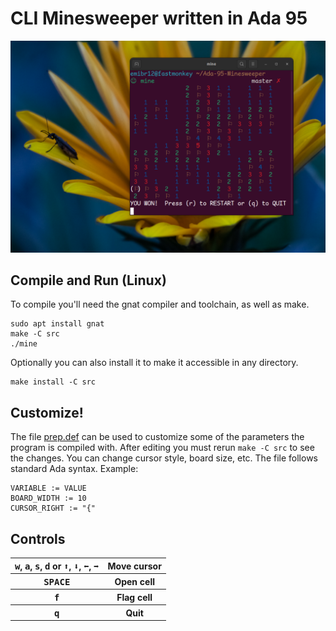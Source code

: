 # CLI Minesweeper written in Ada 95

![Image of program](./example.png)

## Compile and Run (Linux)
To compile you'll need the gnat compiler and toolchain, as well as make.
```shell
sudo apt install gnat
make -C src
./mine
```
Optionally you can also install it to make it accessible in any directory.
```shell
make install -C src
```

## Customize!
The file [prep.def](src/prep.def) can be used to customize some of the parameters the program is compiled with. After editing you must rerun `make -C src` to see the changes. You can change cursor style, board size, etc. The file follows standard Ada syntax. Example:
```shell
VARIABLE := VALUE
BOARD_WIDTH := 10
CURSOR_RIGHT := "{"
```



## Controls
<table>
    <tr>
        <th>
            <kbd>w</kbd>, <kbd>a</kbd>, <kbd>s</kbd>, <kbd>d</kbd>
            or
            <kbd>⬆️</kbd>, <kbd>⬇️</kbd>, <kbd>⬅️</kbd>, <kbd>➡️</kbd>
        </th>
        <th>Move cursor</th>
    </tr>
     <tr>
        <th><kbd>SPACE</kbd></th>
        <th>Open cell</th>
    </tr>
     <tr>
        <th><kbd>f</kbd></th>
        <th>Flag cell</th>
    </tr>
     <tr>
        <th><kbd>q</kbd></th>
        <th>Quit</th>
    </tr>
</table>
